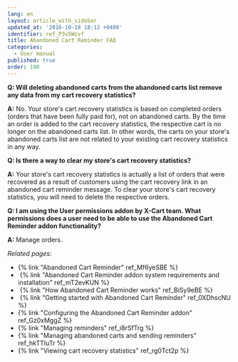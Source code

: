 ```yaml
---
lang: en
layout: article_with_sidebar
updated_at: '2016-10-18 18:12 +0400'
identifier: ref_P3v5Wzvf
title: Abandoned Cart Reminder FAQ
categories:
  - User manual
published: true
order: 190
---
```



**Q: Will deleting abandoned carts from the abandoned carts list remove any data from my cart recovery statistics?**

**A:** No. Your store's cart recovery statistics is based on completed orders (orders that have been fully paid for), not on abandoned carts. By the time an order is added to the cart recovery statistics, the respective cart is no longer on the abandoned carts list. In other words, the carts on your store's abandoned carts list are not related to your existing cart recovery statistics in any way.

**Q: Is there a way to clear my store's cart recovery statistics?**

**A:** Your store's cart recovery statistics is actually a list of orders that were recovered as a result of customers using the cart recovery link in an abandoned cart reminder message. To clear your store's cart recovery statistics, you will need to delete the respective orders.

**Q: I am using the User permissions addon by X-Cart team. What permissions does a user need to be able to use the Abandoned Cart Reminder addon functionality?**

**A:** Manage orders.

_Related pages:_

*   {% link "Abandoned Cart Reminder" ref_Mf6yeSBE %}
*   {% link "Abandoned Cart Reminder addon system requirements and installation" ref_mT2evKUN %}
*   {% link "How Abandoned Cart Reminder works" ref_BiSy9eBE %}
*   {% link "Getting started with Abandoned Cart Reminder" ref_0XDhscNU %}
*   {% link "Configuring the Abandoned Cart Reminder addon" ref_Gz0xMggZ %}
*   {% link "Managing reminders" ref_i8rSfTrg %}
*   {% link "Managing abandoned carts and sending reminders" ref_hkTTIuTr %}
*   {% link "Viewing cart recovery statistics" ref_rg0Tct2p %}
